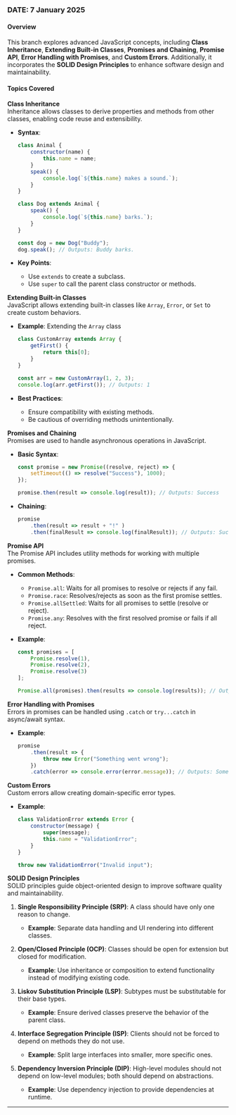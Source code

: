 ### DATE: 7 January 2025

#### Overview
This branch explores advanced JavaScript concepts, including **Class Inheritance**, **Extending Built-in Classes**, **Promises and Chaining**, **Promise API**, **Error Handling with Promises**, and **Custom Errors**. Additionally, it incorporates the **SOLID Design Principles** to enhance software design and maintainability.

#### Topics Covered

**Class Inheritance**  
Inheritance allows classes to derive properties and methods from other classes, enabling code reuse and extensibility.

- **Syntax**:  
  ```javascript
  class Animal {
      constructor(name) {
          this.name = name;
      }
      speak() {
          console.log(`${this.name} makes a sound.`);
      }
  }

  class Dog extends Animal {
      speak() {
          console.log(`${this.name} barks.`);
      }
  }

  const dog = new Dog("Buddy");
  dog.speak(); // Outputs: Buddy barks.
  ```

- **Key Points**:  
  - Use `extends` to create a subclass.  
  - Use `super` to call the parent class constructor or methods.

**Extending Built-in Classes**  
JavaScript allows extending built-in classes like `Array`, `Error`, or `Set` to create custom behaviors.

- **Example**: Extending the `Array` class  
  ```javascript
  class CustomArray extends Array {
      getFirst() {
          return this[0];
      }
  }

  const arr = new CustomArray(1, 2, 3);
  console.log(arr.getFirst()); // Outputs: 1
  ```

- **Best Practices**:  
  - Ensure compatibility with existing methods.  
  - Be cautious of overriding methods unintentionally.

**Promises and Chaining**  
Promises are used to handle asynchronous operations in JavaScript.

- **Basic Syntax**:  
  ```javascript
  const promise = new Promise((resolve, reject) => {
      setTimeout(() => resolve("Success"), 1000);
  });

  promise.then(result => console.log(result)); // Outputs: Success
  ```

- **Chaining**:  
  ```javascript
  promise
      .then(result => result + "!" )
      .then(finalResult => console.log(finalResult)); // Outputs: Success!
  ```

**Promise API**  
The Promise API includes utility methods for working with multiple promises.

- **Common Methods**:  
  - `Promise.all`: Waits for all promises to resolve or rejects if any fail.  
  - `Promise.race`: Resolves/rejects as soon as the first promise settles.  
  - `Promise.allSettled`: Waits for all promises to settle (resolve or reject).  
  - `Promise.any`: Resolves with the first resolved promise or fails if all reject.

- **Example**:  
  ```javascript
  const promises = [
      Promise.resolve(1),
      Promise.resolve(2),
      Promise.resolve(3)
  ];

  Promise.all(promises).then(results => console.log(results)); // Outputs: [1, 2, 3]
  ```

**Error Handling with Promises**  
Errors in promises can be handled using `.catch` or `try...catch` in async/await syntax.

- **Example**:  
  ```javascript
  promise
      .then(result => {
          throw new Error("Something went wrong");
      })
      .catch(error => console.error(error.message)); // Outputs: Something went wrong
  ```

**Custom Errors**  
Custom errors allow creating domain-specific error types.

- **Example**:  
  ```javascript
  class ValidationError extends Error {
      constructor(message) {
          super(message);
          this.name = "ValidationError";
      }
  }

  throw new ValidationError("Invalid input");
  ```

**SOLID Design Principles**  
SOLID principles guide object-oriented design to improve software quality and maintainability.

1. **Single Responsibility Principle (SRP)**: A class should have only one reason to change.
   - **Example**: Separate data handling and UI rendering into different classes.

2. **Open/Closed Principle (OCP)**: Classes should be open for extension but closed for modification.
   - **Example**: Use inheritance or composition to extend functionality instead of modifying existing code.

3. **Liskov Substitution Principle (LSP)**: Subtypes must be substitutable for their base types.
   - **Example**: Ensure derived classes preserve the behavior of the parent class.

4. **Interface Segregation Principle (ISP)**: Clients should not be forced to depend on methods they do not use.
   - **Example**: Split large interfaces into smaller, more specific ones.

5. **Dependency Inversion Principle (DIP)**: High-level modules should not depend on low-level modules; both should depend on abstractions.
   - **Example**: Use dependency injection to provide dependencies at runtime.

---

